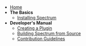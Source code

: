 * [Home](https://github.com/Ciastex/Spectrum/wiki)
 * **The Basics**
    - [Installing Spectrum](https://github.com/Ciastex/Spectrum/wiki/Installing-Spectrum)
 * **Developer's Manual**
   - [Creating a Plugin](https://github.com/Ciastex/Spectrum/wiki/Creating-a-plugin)
   - [Building Spectrum from Source](https://github.com/Ciastex/Spectrum/wiki/Building-Spectrum-from-source)
   - [Contribution Guidelines](https://github.com/Ciastex/Spectrum/wiki/Contribution-guidelines)